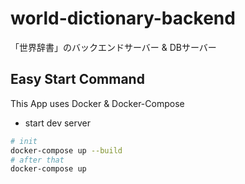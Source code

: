 # world-dictionary-backend
「世界辞書」のバックエンドサーバー &amp; DBサーバー

## Easy Start Command
This App uses Docker & Docker-Compose

- start dev server
```sh
# init
docker-compose up --build
# after that
docker-compose up
```